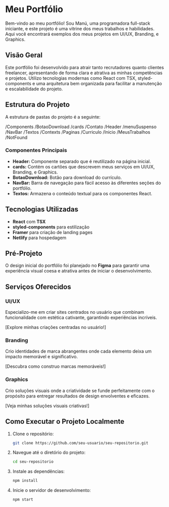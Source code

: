 # Meu Portfólio

Bem-vindo ao meu portfólio! Sou Manú, uma programadora full-stack iniciante, e este projeto é uma vitrine dos meus trabalhos e habilidades. Aqui você encontrará exemplos dos meus projetos em UI/UX, Branding, e Graphics.

## Visão Geral

Este portfólio foi desenvolvido para atrair tanto recrutadores quanto clientes freelancer, apresentando de forma clara e atrativa as minhas competências e projetos. Utilizo tecnologias modernas como React com TSX, styled-components e uma arquitetura bem organizada para facilitar a manutenção e escalabilidade do projeto.

## Estrutura do Projeto

A estrutura de pastas do projeto é a seguinte:

/Components
/BotaoDownload
/cards
/Contato
/Header
/menuSuspenso
/NavBar
/Textos
/Contexts
/Paginas
/Curriculo
/Inicio
/MeusTrabalhos
/NotFound


### Componentes Principais

- **Header:** Componente separado que é reutilizado na página inicial.
- **cards:** Contém os cartões que descrevem meus serviços em UI/UX, Branding, e Graphics.
- **BotaoDownload:** Botão para download do currículo.
- **NavBar:** Barra de navegação para fácil acesso às diferentes seções do portfólio.
- **Textos:** Armazena o conteúdo textual para os componentes React.

## Tecnologias Utilizadas

- **React** com **TSX**
- **styled-components** para estilização
- **Framer** para criação de landing pages
- **Netlify** para hospedagem

## Pré-Projeto

O design inicial do portfólio foi planejado no **Figma** para garantir uma experiência visual coesa e atrativa antes de iniciar o desenvolvimento.

## Serviços Oferecidos

### UI/UX

Especializo-me em criar sites centrados no usuário que combinam funcionalidade com estética cativante, garantindo experiências incríveis.

[Explore minhas criações centradas no usuário!]

### Branding

Crio identidades de marca abrangentes onde cada elemento deixa um impacto memorável e significativo.

[Descubra como construo marcas memoráveis!]

### Graphics

Crio soluções visuais onde a criatividade se funde perfeitamente com o propósito para entregar resultados de design envolventes e eficazes.

[Veja minhas soluções visuais criativas!]

## Como Executar o Projeto Localmente

1. Clone o repositório:
   ```sh
   git clone https://github.com/seu-usuario/seu-repositorio.git

2. Navegue até o diretório do projeto:

   ```sh
   cd seu-repositorio

3. Instale as dependências:
   ```sh
   npm install


4. Inicie o servidor de desenvolvimento:

   ```sh
   npm start
